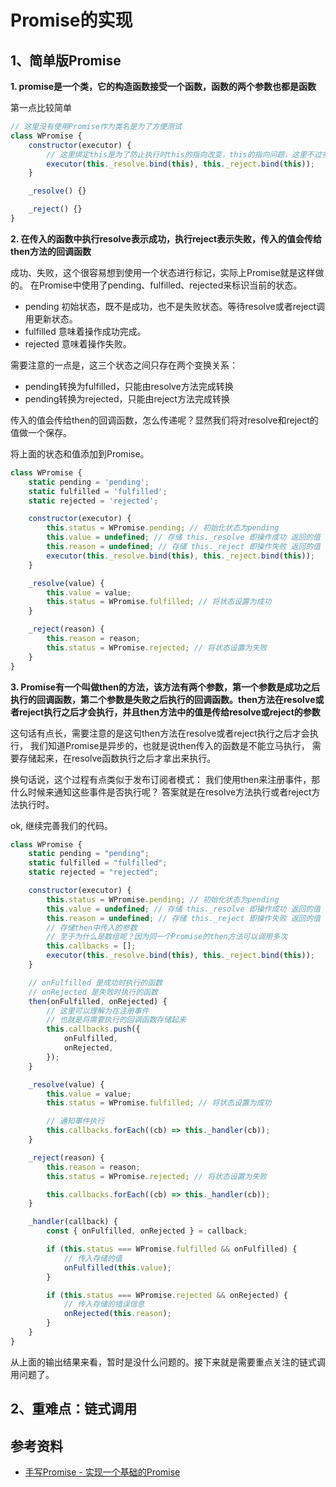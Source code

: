 # Promise的实现

## 1、简单版Promise

**1. promise是一个类，它的构造函数接受一个函数，函数的两个参数也都是函数**

第一点比较简单

```js
// 这里没有使用Promise作为类名是为了方便测试
class WPromise {
    constructor(executor) {
        // 这里绑定this是为了防止执行时this的指向改变，this的指向问题，这里不过多赘述
        executor(this._resolve.bind(this), this._reject.bind(this));
    }

    _resolve() {}

    _reject() {}
}
```

**2. 在传入的函数中执行resolve表示成功，执行reject表示失败，传入的值会传给then方法的回调函数**

成功、失败，这个很容易想到使用一个状态进行标记，实际上Promise就是这样做的。
在Promise中使用了pending、fulfilled、rejected来标识当前的状态。

- pending 初始状态，既不是成功，也不是失败状态。等待resolve或者reject调用更新状态。
- fulfilled 意味着操作成功完成。
- rejected 意味着操作失败。

需要注意的一点是，这三个状态之间只存在两个变换关系：

- pending转换为fulfilled，只能由resolve方法完成转换
- pending转换为rejected，只能由reject方法完成转换

传入的值会传给then的回调函数，怎么传递呢？显然我们将对resolve和reject的值做一个保存。

将上面的状态和值添加到Promise。

```js
class WPromise {
    static pending = 'pending';
    static fulfilled = 'fulfilled';
    static rejected = 'rejected';

    constructor(executor) {
        this.status = WPromise.pending; // 初始化状态为pending
        this.value = undefined; // 存储 this._resolve 即操作成功 返回的值
        this.reason = undefined; // 存储 this._reject 即操作失败 返回的值
        executor(this._resolve.bind(this), this._reject.bind(this));
    }

    _resolve(value) {
        this.value = value;
        this.status = WPromise.fulfilled; // 将状态设置为成功
    }

    _reject(reason) {
        this.reason = reason;
        this.status = WPromise.rejected; // 将状态设置为失败
    }
}
```

**3. Promise有一个叫做then的方法，该方法有两个参数，第一个参数是成功之后执行的回调函数，第二个参数是失败之后执行的回调函数。then方法在resolve或者reject执行之后才会执行，并且then方法中的值是传给resolve或reject的参数**

这句话有点长，需要注意的是这句then方法在resolve或者reject执行之后才会执行，
我们知道Promise是异步的，也就是说then传入的函数是不能立马执行，
需要存储起来，在resolve函数执行之后才拿出来执行。

换句话说，这个过程有点类似于发布订阅者模式：
我们使用then来注册事件，那什么时候来通知这些事件是否执行呢？
答案就是在resolve方法执行或者reject方法执行时。

ok, 继续完善我们的代码。

```javascript
class WPromise {
    static pending = "pending";
    static fulfilled = "fulfilled";
    static rejected = "rejected";

    constructor(executor) {
        this.status = WPromise.pending; // 初始化状态为pending
        this.value = undefined; // 存储 this._resolve 即操作成功 返回的值
        this.reason = undefined; // 存储 this._reject 即操作失败 返回的值
        // 存储then中传入的参数
        // 至于为什么是数组呢？因为同一个Promise的then方法可以调用多次
        this.callbacks = [];
        executor(this._resolve.bind(this), this._reject.bind(this));
    }

    // onFulfilled 是成功时执行的函数
    // onRejected 是失败时执行的函数
    then(onFulfilled, onRejected) {
        // 这里可以理解为在注册事件
        // 也就是将需要执行的回调函数存储起来
        this.callbacks.push({
            onFulfilled,
            onRejected,
        });
    }

    _resolve(value) {
        this.value = value;
        this.status = WPromise.fulfilled; // 将状态设置为成功

        // 通知事件执行
        this.callbacks.forEach((cb) => this._handler(cb));
    }

    _reject(reason) {
        this.reason = reason;
        this.status = WPromise.rejected; // 将状态设置为失败

        this.callbacks.forEach((cb) => this._handler(cb));
    }

    _handler(callback) {
        const { onFulfilled, onRejected } = callback;

        if (this.status === WPromise.fulfilled && onFulfilled) {
            // 传入存储的值
            onFulfilled(this.value);
        }

        if (this.status === WPromise.rejected && onRejected) {
            // 传入存储的错误信息
            onRejected(this.reason);
        }
    }
}
```

从上面的输出结果来看，暂时是没什么问题的。接下来就是需要重点关注的链式调用问题了。

## 2、重难点：链式调用



## 参考资料

- [手写Promise - 实现一个基础的Promise](https://segmentfault.com/a/1190000023180502)
